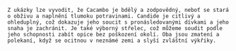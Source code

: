 	Z ukázky lze vyvodit, že Cacambo je bdělý a zodpovědný, neboť se stará o obživu a naplnění tlumoku potravinami. Candide je citlivý a ohleduplný, což dokazuje jeho soucit s pronásledovanými dívkami a jeho snaha je zachránit. Je také výborný střelec, což můžeme soudit podle jeho schopnosti zabít opice bez poškození okolí. Oba jsou zmatení a polekaní, když se ocitnou v neznámé zemi a slyší zvláštní výkřiky.